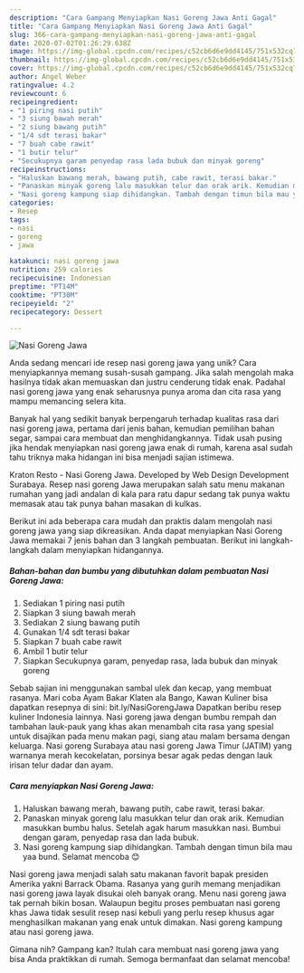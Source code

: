 ```yaml
---
description: "Cara Gampang Menyiapkan Nasi Goreng Jawa Anti Gagal"
title: "Cara Gampang Menyiapkan Nasi Goreng Jawa Anti Gagal"
slug: 366-cara-gampang-menyiapkan-nasi-goreng-jawa-anti-gagal
date: 2020-07-02T01:26:29.638Z
image: https://img-global.cpcdn.com/recipes/c52cb6d6e9dd4145/751x532cq70/nasi-goreng-jawa-foto-resep-utama.jpg
thumbnail: https://img-global.cpcdn.com/recipes/c52cb6d6e9dd4145/751x532cq70/nasi-goreng-jawa-foto-resep-utama.jpg
cover: https://img-global.cpcdn.com/recipes/c52cb6d6e9dd4145/751x532cq70/nasi-goreng-jawa-foto-resep-utama.jpg
author: Angel Weber
ratingvalue: 4.2
reviewcount: 6
recipeingredient:
- "1 piring nasi putih"
- "3 siung bawah merah"
- "2 siung bawang putih"
- "1/4 sdt terasi bakar"
- "7 buah cabe rawit"
- "1 butir telur"
- "Secukupnya garam penyedap rasa lada bubuk dan minyak goreng"
recipeinstructions:
- "Haluskan bawang merah, bawang putih, cabe rawit, terasi bakar."
- "Panaskan minyak goreng lalu masukkan telur dan orak arik. Kemudian masukkan bumbu halus. Setelah agak harum masukkan nasi. Bumbui dengan garam, penyedap rasa dan lada bubuk."
- "Nasi goreng kampung siap dihidangkan. Tambah dengan timun bila mau yaa bund. Selamat mencoba 😊"
categories:
- Resep
tags:
- nasi
- goreng
- jawa

katakunci: nasi goreng jawa 
nutrition: 259 calories
recipecuisine: Indonesian
preptime: "PT14M"
cooktime: "PT30M"
recipeyield: "2"
recipecategory: Dessert

---
```



![Nasi Goreng Jawa](https://img-global.cpcdn.com/recipes/c52cb6d6e9dd4145/751x532cq70/nasi-goreng-jawa-foto-resep-utama.jpg)

Anda sedang mencari ide resep nasi goreng jawa yang unik? Cara menyiapkannya memang susah-susah gampang. Jika salah mengolah maka hasilnya tidak akan memuaskan dan justru cenderung tidak enak. Padahal nasi goreng jawa yang enak seharusnya punya aroma dan cita rasa yang mampu memancing selera kita.

Banyak hal yang sedikit banyak berpengaruh terhadap kualitas rasa dari nasi goreng jawa, pertama dari jenis bahan, kemudian pemilihan bahan segar, sampai cara membuat dan menghidangkannya. Tidak usah pusing jika hendak menyiapkan nasi goreng jawa enak di rumah, karena asal sudah tahu triknya maka hidangan ini bisa menjadi sajian istimewa.

Kraton Resto - Nasi Goreng Jawa. Developed by Web Design Development Surabaya. Resep nasi goreng Jawa merupakan salah satu menu makanan rumahan yang jadi andalan di kala para ratu dapur sedang tak punya waktu memasak atau tak punya bahan masakan di kulkas.


Berikut ini ada beberapa cara mudah dan praktis dalam mengolah nasi goreng jawa yang siap dikreasikan. Anda dapat menyiapkan Nasi Goreng Jawa memakai 7 jenis bahan dan 3 langkah pembuatan. Berikut ini langkah-langkah dalam menyiapkan hidangannya.

<!--inarticleads1-->

##### Bahan-bahan dan bumbu yang dibutuhkan dalam pembuatan Nasi Goreng Jawa:

1. Sediakan 1 piring nasi putih
1. Siapkan 3 siung bawah merah
1. Sediakan 2 siung bawang putih
1. Gunakan 1/4 sdt terasi bakar
1. Siapkan 7 buah cabe rawit
1. Ambil 1 butir telur
1. Siapkan Secukupnya garam, penyedap rasa, lada bubuk dan minyak goreng


Sebab sajian ini menggunakan sambal ulek dan kecap, yang membuat rasanya. Mari coba Ayam Bakar Klaten ala Bango, Kawan Kuliner bisa dapatkan resepnya di sini: bit.ly/NasiGorengJawa Dapatkan beribu resep kuliner Indonesia lainnya. Nasi goreng jawa dengan bumbu rempah dan tambahan lauk-pauk yang khas akan menambah cita rasa yang spesial untuk disajikan pada menu makan pagi, siang atau malam bersama dengan keluarga. Nasi goreng Surabaya atau nasi goreng Jawa Timur (JATIM) yang warnanya merah kecokelatan, porsinya besar agak pedas dengan lauk irisan telur dadar dan ayam. 

<!--inarticleads2-->

##### Cara menyiapkan Nasi Goreng Jawa:

1. Haluskan bawang merah, bawang putih, cabe rawit, terasi bakar.
1. Panaskan minyak goreng lalu masukkan telur dan orak arik. Kemudian masukkan bumbu halus. Setelah agak harum masukkan nasi. Bumbui dengan garam, penyedap rasa dan lada bubuk.
1. Nasi goreng kampung siap dihidangkan. Tambah dengan timun bila mau yaa bund. Selamat mencoba 😊


Nasi goreng jawa menjadi salah satu makanan favorit bapak presiden Amerika yakni Barrack Obama. Rasanya yang gurih memang menjadikan nasi goreng jawa layak disukai oleh banyak orang. Menu nasi goreng jawa tak pernah bikin bosan. Walaupun begitu proses pembuatan nasi goreng khas Jawa tidak sesulit resep nasi kebuli yang perlu resep khusus agar menghasilkan makanan yang enak untuk dimakan. Nasi goreng kampung atau nasi goreng jawa. 

Gimana nih? Gampang kan? Itulah cara membuat nasi goreng jawa yang bisa Anda praktikkan di rumah. Semoga bermanfaat dan selamat mencoba!
